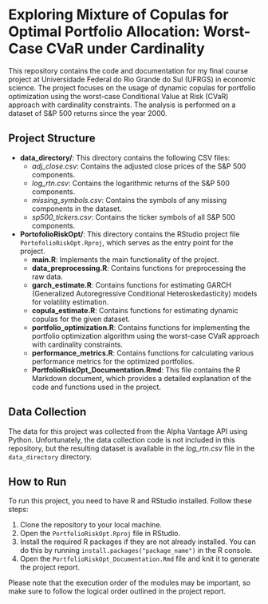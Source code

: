 # Exploring Mixture of Copulas for Optimal Portfolio Allocation: Worst-Case CVaR under Cardinality 

This repository contains the code and documentation for my final course project at Universidade Federal do Rio Grande do Sul (UFRGS) in economic science. The project focuses on the usage of dynamic copulas for portfolio optimization using the worst-case Conditional Value at Risk (CVaR) approach with cardinality constraints. The analysis is performed on a dataset of S&P 500 returns since the year 2000.

## Project Structure

- **data_directory/**: This directory contains the following CSV files:
  - *adj_close.csv*: Contains the adjusted close prices of the S&P 500 components.
  - *log_rtn.csv*: Contains the logarithmic returns of the S&P 500 components.
  - *missing_symbols.csv*: Contains the symbols of any missing components in the dataset.
  - *sp500_tickers.csv*: Contains the ticker symbols of all S&P 500 components.
- **PortofolioRiskOpt/**: This directory contains the RStudio project file `PortofolioRiskOpt.Rproj`, which serves as the entry point for the project.
  - **main.R**: Implements the main functionality of the project.
  - **data_preprocessing.R**: Contains functions for preprocessing the raw data.
  - **garch_estimate.R**: Contains functions for estimating GARCH (Generalized Autoregressive Conditional Heteroskedasticity) models for volatility estimation.
  - **copula_estimate.R**: Contains functions for estimating dynamic copulas for the given dataset.
  - **portfolio_optimization.R**: Contains functions for implementing the portfolio optimization algorithm using the worst-case CVaR approach with cardinality constraints.
  - **performance_metrics.R**: Contains functions for calculating various performance metrics for the optimized portfolios.
  - **PortfolioRiskOpt_Documentation.Rmd**: This file contains the R Markdown document, which provides a detailed explanation of the code and functions used in the project.

## Data Collection

The data for this project was collected from the Alpha Vantage API using Python. Unfortunately, the data collection code is not included in this repository, but the resulting dataset is available in the *log_rtn.csv* file in the `data_directory` directory.

## How to Run

To run this project, you need to have R and RStudio installed. Follow these steps:

1. Clone the repository to your local machine.
2. Open the `PortfolioRiskOpt.Rproj` file in RStudio.
3. Install the required R packages if they are not already installed. You can do this by running `install.packages("package_name")` in the R console.
4. Open the `PortfolioRiskOpt_Documentation.Rmd` file and knit it to generate the project report.

Please note that the execution order of the modules may be important, so make sure to follow the logical order outlined in the project report.
